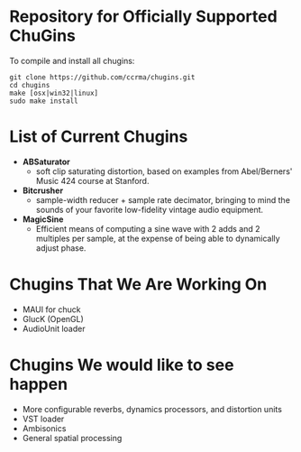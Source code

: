 Repository for Officially Supported ChuGins
==

To compile and install all chugins:

    git clone https://github.com/ccrma/chugins.git
    cd chugins
    make [osx|win32|linux]
    sudo make install

List of Current Chugins
==

- **ABSaturator**
  - soft clip saturating distortion, based on examples from Abel/Berners' Music 424 course at Stanford.
- **Bitcrusher**
  - sample-width reducer + sample rate decimator, bringing to mind the sounds of your favorite low-fidelity vintage audio equipment.
- **MagicSine**
  - Efficient means of computing a sine wave with 2 adds and 2 multiples per sample, at the expense of being able to dynamically adjust phase.

Chugins That We Are Working On
==
- MAUI for chuck
- GlucK (OpenGL)
- AudioUnit loader

Chugins We would like to see happen
==
- More configurable reverbs, dynamics processors, and distortion units
- VST loader
- Ambisonics
- General spatial processing
